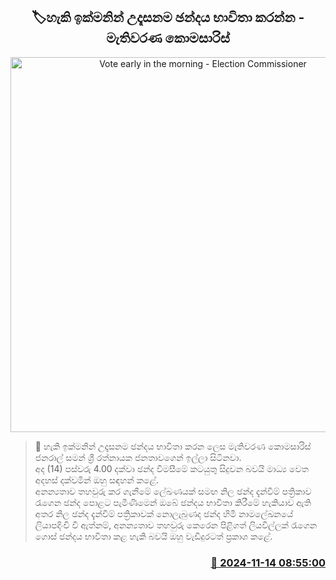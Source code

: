 <p align='center'><b><h2 align='center' title='Vote early in the morning - Election Commissioner'>🏷හැකි ඉක්මනින් උදෑසනම ඡන්දය භාවිතා කරන්න - මැතිවරණ කොමසාරිස්</h2></b></p>
<p align='center'><img src='https://helakuru.sgp1.cdn.digitaloceanspaces.com/esana/images/lib/saman-sri-rathnayake-electionday.jpg' width='600' alt='Vote early in the morning - Election Commissioner'></p>

>📝 හැකි ඉක්මනින් උදෑසනම ඡන්දය භාවිතා කරන ලෙස මැතිවරණ කොමසාරිස් ජනරාල් සමන් ශ්‍රී රත්නායක ජනතාවගෙන් ඉල්ලා සිටිනවා.<br>අද (14) පස්වරු 4.00 දක්වා ඡන්ද විමසීමේ කටයුතු සිදුවන බවයි මාධ්‍ය වෙත අදහස් දක්වමින් ඔහු සඳහන් කළේ.<br>අනන්‍යතාව තහවුරු කර ගැනීමේ ලේඛණයක් සමඟ නිල ඡන්ද දැන්වීම් පත්‍රිකාව රැගෙන ඡන්ද පොළට පැමිණීමෙන් ඔබේ ඡන්දය භාවිතා කිරීමේ හැකියාව ඇති අතර නිල ඡන්ද දැන්වීම් පත්‍රිකාවක් නොලැබුණද ඡන්ද හිමි නාමලේඛනයේ ලියාපදිංචි වී ඇත්නම්, අනන්‍යතාව තහවුරු කෙරෙන පිළිගත් ලියවිල්ලක් රැගෙන ගොස් ඡන්දය භාවිතා කළ හැකි බවයි ඔහු වැඩිදුරටත් ප්‍රකාශ කළේ. <br>

<h3 align='right'><a href='https://www.helakuru.lk/esana/p/105029/'>📅 2024-11-14 08:55:00</a></h3>
